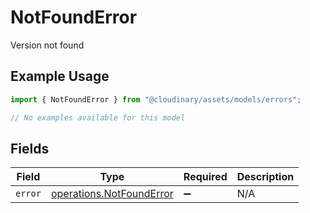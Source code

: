 # NotFoundError

Version not found

## Example Usage

```typescript
import { NotFoundError } from "@cloudinary/assets/models/errors";

// No examples available for this model
```

## Fields

| Field                                                                | Type                                                                 | Required                                                             | Description                                                          |
| -------------------------------------------------------------------- | -------------------------------------------------------------------- | -------------------------------------------------------------------- | -------------------------------------------------------------------- |
| `error`                                                              | [operations.NotFoundError](../../models/operations/notfounderror.md) | :heavy_minus_sign:                                                   | N/A                                                                  |
